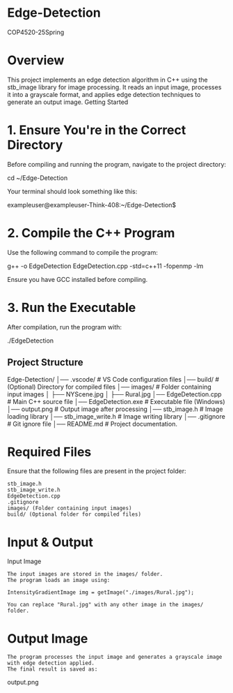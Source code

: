 # Edge-Detection
COP4520-25Spring 
# Overview
This project implements an edge detection algorithm in C++ using the stb_image library for image processing. It reads an input image, processes it into a grayscale format, and applies edge detection techniques to generate an output image.
Getting Started




# 1. Ensure You're in the Correct Directory

Before compiling and running the program, navigate to the project directory:

cd ~/Edge-Detection

Your terminal should look something like this:

exampleuser@exampleuser-Think-408:~/Edge-Detection$

# 2. Compile the C++ Program

Use the following command to compile the program:

g++ -o EdgeDetection EdgeDetection.cpp -std=c++11 -fopenmp -lm

Ensure you have GCC installed before compiling.
# 3. Run the Executable

After compilation, run the program with:

./EdgeDetection

## Project Structure

Edge-Detection/
│── .vscode/                # VS Code configuration files
│── build/                  # (Optional) Directory for compiled files
│── images/                 # Folder containing input images
│   ├── NYScene.jpg
│   ├── Rural.jpg
│── EdgeDetection.cpp       # Main C++ source file
│── EdgeDetection.exe       # Executable file (Windows)
│── output.png              # Output image after processing
│── stb_image.h             # Image loading library
│── stb_image_write.h       # Image writing library
│── .gitignore              # Git ignore file
│── README.md               # Project documentation.

# Required Files

Ensure that the following files are present in the project folder:

    stb_image.h
    stb_image_write.h
    EdgeDetection.cpp
    .gitignore
    images/ (Folder containing input images)
    build/ (Optional folder for compiled files)

# Input & Output
Input Image

    The input images are stored in the images/ folder.
    The program loads an image using:

    IntensityGradientImage img = getImage("./images/Rural.jpg"); 

    You can replace "Rural.jpg" with any other image in the images/ folder.

# Output Image

    The program processes the input image and generates a grayscale image with edge detection applied.
    The final result is saved as:

output.png



